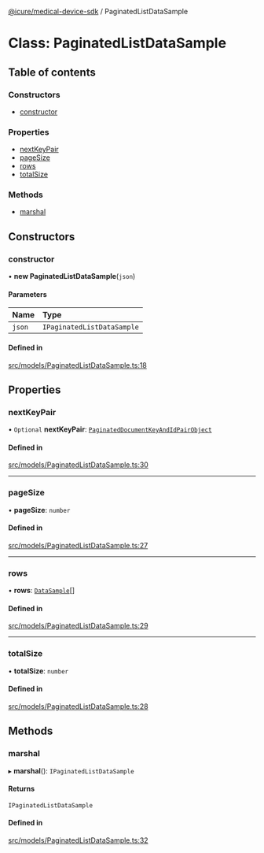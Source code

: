 [@icure/medical-device-sdk](../modules.md) / PaginatedListDataSample

# Class: PaginatedListDataSample

## Table of contents

### Constructors

- [constructor](PaginatedListDataSample.md#constructor)

### Properties

- [nextKeyPair](PaginatedListDataSample.md#nextkeypair)
- [pageSize](PaginatedListDataSample.md#pagesize)
- [rows](PaginatedListDataSample.md#rows)
- [totalSize](PaginatedListDataSample.md#totalsize)

### Methods

- [marshal](PaginatedListDataSample.md#marshal)

## Constructors

### constructor

• **new PaginatedListDataSample**(`json`)

#### Parameters

| Name | Type |
| :------ | :------ |
| `json` | `IPaginatedListDataSample` |

#### Defined in

[src/models/PaginatedListDataSample.ts:18](https://github.com/icure/icure-medical-device-js-sdk/blob/4df0728/src/models/PaginatedListDataSample.ts#L18)

## Properties

### nextKeyPair

• `Optional` **nextKeyPair**: [`PaginatedDocumentKeyAndIdPairObject`](PaginatedDocumentKeyAndIdPairObject.md)

#### Defined in

[src/models/PaginatedListDataSample.ts:30](https://github.com/icure/icure-medical-device-js-sdk/blob/4df0728/src/models/PaginatedListDataSample.ts#L30)

___

### pageSize

• **pageSize**: `number`

#### Defined in

[src/models/PaginatedListDataSample.ts:27](https://github.com/icure/icure-medical-device-js-sdk/blob/4df0728/src/models/PaginatedListDataSample.ts#L27)

___

### rows

• **rows**: [`DataSample`](DataSample.md)[]

#### Defined in

[src/models/PaginatedListDataSample.ts:29](https://github.com/icure/icure-medical-device-js-sdk/blob/4df0728/src/models/PaginatedListDataSample.ts#L29)

___

### totalSize

• **totalSize**: `number`

#### Defined in

[src/models/PaginatedListDataSample.ts:28](https://github.com/icure/icure-medical-device-js-sdk/blob/4df0728/src/models/PaginatedListDataSample.ts#L28)

## Methods

### marshal

▸ **marshal**(): `IPaginatedListDataSample`

#### Returns

`IPaginatedListDataSample`

#### Defined in

[src/models/PaginatedListDataSample.ts:32](https://github.com/icure/icure-medical-device-js-sdk/blob/4df0728/src/models/PaginatedListDataSample.ts#L32)
